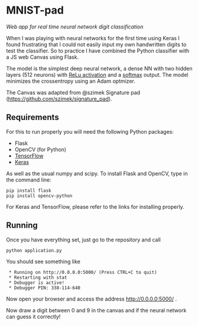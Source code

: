 # MNIST-pad
*Web app for real time neural network digit classification*

When I was playing with neural networks for the first time using Keras I found frustrating 
that I could not easily input my own handwritten digits to test the classifier. So to practice I have 
combined the Python classifier with a JS web Canvas using Flask. 

The model is the simplest deep neural network, a dense NN with two hidden layers (512 neurons) with 
[ReLu activation](https://en.wikipedia.org/wiki/Rectifier_(neural_networks)) and a [softmax](https://en.wikipedia.org/wiki/Softmax_function) output.
The model minimizes the crossentropy using an Adam optmizer.

The Canvas was adapted from @szimek Signature pad (https://github.com/szimek/signature_pad).

## Requirements

For this to run properly you will need the following Python packages:
  * Flask
  * OpenCV (for Python)</li>
  * [TensorFlow](https://www.tensorflow.org/install/)
  * [Keras](https://keras.io/)

As well as the usual numpy and scipy. To install Flask and OpenCV, type in the command line:
```
pip install flask
pip install opencv-python
```
For Keras and TensorFlow, please refer to the links for installing properly.

## Running
Once you have everything set, just go to the repository and call
```
python application.py
```
You should see something like
```
 * Running on http://0.0.0.0:5000/ (Press CTRL+C to quit)
 * Restarting with stat
 * Debugger is active!
 * Debugger PIN: 338-114-640
```
Now open your browser and access the address http://0.0.0.0:5000/ .

Now draw a digit between 0 and 9 in the canvas and if the neural network can guess it correctly!
